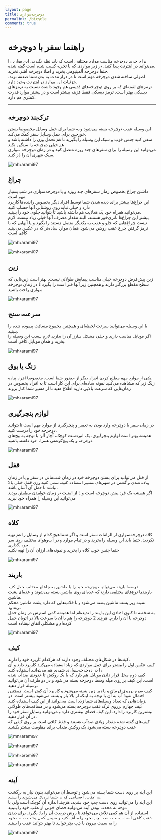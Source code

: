```yaml
---
layout: page
title: دوچرخه‌سواری
permalink: /bicycle
comments: true
---
```


<div class="justify-content-between tools" style="margin-right:10px;margin-left:10px;">

<h1>راهنما سفر با دوچرخه</h1>
<P>
برای خرید دوچرخه مناسب موارد مختلفی است که باید نظر بگیرید. این موارد را می‌توانید در اینترنت پیدا کنید. در زیر مواردی که با تجربه کسب شده است گفته شده. <br />
حتما دوچرخه آلمینیومی بخرید و اصلا دوچرخه آهنی نخرید. <br />
اصولی ساخته شدن دوچرخه مهم است تا در دراز مدت به بدن شما صدمه نزند، جزئیات این موارد در اینترنت وجود دارد. <br />
ترمزهای لقمه‌ای که بر روی دوچرخه‌های قدیمی هم وجود داشت نسبت به ترمزهای دیسکی بهتر است. ترمز دیسکی فقط هزینه بیشتر است و در بیشتر موارد قدرت کمتری هم دارد. <br />
</p>

<hr />

<h2>ترک‌بند دوچرخه</h2>
 <p>
این وسیله عقب دوچرخه بسته می‌شود و به شما برای حمل وسایل مخصوصا بستن خورجین برای حمل وسایل سفر کمک می‌کند. <br />
سعی کنید جنس خوب و سبک این وسیله را بگیرید تا هم تحمل وزن را داشته باشد و هم خیلی دوچرخه را سنگین نکند <br />
می‌توانید این وسیله را برای سفرهای چند روزه متصل کنید و در زمان دوچرخه سواری سبک شهری آن را باز کنید. <br />
</p>

<p>
  <img src="/assets/images/bicycle/01.jpg" alt="mhkarami97" />
</p>

<h2>چراغ</h2>
 <p>
داشتن چراغ بخصوص زمان سفرهای چند روزه و یا دوچرخه‌سواری در شب بسیار مهم است. <br />
این چراغ‌ها بیشتر برای دیده شدن شما توسط افراد دیگر بخصوص راننده‌ها کاربرد دارد و خیلی نباید روی روشنایی آنها حساب کنید <br />
می‌توانید همراه خود یک هدلایت هم داشته باشید تا بتوانید جلوی خود را ببینید. <br />
بیشتر این چراغ‌ها باتری‌خور هستند، البته مقدار مصرف آنها خیلی زیاد نیست. لازم نیست چراغ‌هایی که جلو و عقب به یکدیگر متصل هستند را بگیرد و یا آنهایی که با ترمز گرفتن چراغ عقب روشن می‌شود. همان موارد ساده‌تر که در عکس می‌بینید کافی است
</p>

<p>
  <img src="/assets/images/bicycle/02.jpg" alt="mhkarami97" />
</p>

<p>
  <img src="/assets/images/bicycle/03.jpg" alt="mhkarami97" />
</p>

<h2>زین</h2>
 <p>
زین پیش‌فرض دوچرخه خیلی مناسب پیمایش طولانی نیست. بهتر است زین‌هایی که سطح مقطع بزرگتر دارند و همچنین زیر آنها فنر است را بگیرد تا در زمان دوچرخه سواری راحت باشید
</p>

<p>
  <img src="/assets/images/bicycle/04.jpg" alt="mhkarami97" />
</p>

<h2>سرعت سنج</h2>
 <p>
با این وسیله می‌توانید سرعت لحظه‌ای و همچنین مجموع مسافت پیموده شده را ببینید. <br />
اگر موبایل مناسب دارید و خیلی مشکل شارژ آن را ندارید لازم نیست این وسیله را بخرید و همان موبایل کافی است.
</p>

<p>
  <img src="/assets/images/bicycle/05.jpg" alt="mhkarami97" />
</p>

<h2>زنگ یا بوق</h2>
 <p>
یکی از موارد مهم مطلع کردن افراد دیگر از حضور شما است. مخصوصا افراد پیاده. <br />
زنگ زیر که مشاهده می‌کنید نمونه ساده‌ای برای این کار است تا به افراد بخصوص در زمان‌هایی که سرعت بالایی دارید اطلاع دهید تا از مسیر شما کنار بروند
</p>

<p>
  <img src="/assets/images/bicycle/06.jpg" alt="mhkarami97" />
</p>

<h2>لوازم پنچرگیری</h2>
 <p>
در زمان سفر با دوچرخه وارد بودن به تعمیر و پنچرگیری از موارد مهم است تا بتوانید دوچرخه خود را درست کنید. <br />
همیشه بهتر است لوازم پنچرگیری، یک انبردست کوچک، آچار آلن با توجه به پیچ‌های دوچرخه و یک پیچ‌گوشتی همراه خود داشته باشید
</p>

<p>
  <img src="/assets/images/bicycle/07.jpg" alt="mhkarami97" />
</p>

<h2>قفل</h2>
 <p>
از قفل می‌توانید برای بستن دوچرخه خود در زمان شب‌مانی در سفر و یا در زمان پیاده شدن و گشتن در شهرهای مسیر استفاده کنید، سعی کنید وزن قفل خیلی بالا نباشد تا حمل آن آسان باشد. <br />
اگر همیشه یک فرد پیش دوچرخه است و یا از امنیت در زمان خوابیدن مطمئن بودید می‌توانید این وسیله را همراه خود نبرید
</p>

<p>
  <img src="/assets/images/bicycle/08.jpg" alt="mhkarami97" />
</p>

<h2>کلاه</h2>
 <p>
کلاه دوچرخه‌سواری از الزامات سفر است و اگر شما هیچ کدام از وسایل را هم تهیه نکردید، حتما باید این وسیله را بخرید و در تمام موارد و در آب‌و‌هوای مختلف روی سر خود بگذاری. <br />
حتما جنس خوب کلاه را بخرید و نمونه‌های ارزان آن را تهیه نکنید
</p>

<p>
  <img src="/assets/images/bicycle/09.jpg" alt="mhkarami97" />
</p>

<h2>باربند</h2>
 <p>
توسط باربند می‌توانید دوچرخه خود را با ماشین به جاهای مختلف حمل کنید. <br />
باربندها نوع‌های مختلفی دارند که عده‌ای روی ماشین بسته می‌شوند و عده‌ای پشت ماشین. <br />
نمونه زیر پشت ماشین بسته می‌شود و با قلاب‌هایی که دارد پشت ماشین محکم می‌شود<br />
به شخصه تا کنون افتادن این باربند را ندیده‌ام اما همیشه کمی استرس در زمان حمل دوچرخه با آن را دارم. هرچند 2 دوچرخه را هم با آن با سرعت بالا در اتوبان حمل کرده‌ام و مشکلی اتفاق نیفتاده است
</p>

<p>
  <img src="/assets/images/bicycle/10.jpg" alt="mhkarami97" />
</p>

<h2>کیف</h2>
 <p>
کیف‌ها در شکل‌های مختلف وجود دارند که هرکدام کاربرد خود را دارند. <br />
کیف عکس اول را بیشتر برای حمل مواردی که زیاد استفاده می‌کنید کاربرد دارد و آن را در دوچرخه‌سواری شهری هم می‌توانید استفاده کنید<br />
کیف دوم محل قرار دادن موبایل هم دارد که با یک روکش تا حدودی ضدآب شده است. این کیف بر روی میله وسط دوچرخه بسته می‌شود و در دو طرف آن می‌توانید وسیله قرار دهید. <br />
کیف سوم برروی فرمان و یا زیر زین بسته می‌شود و کاربرد آن کمتر است. همچنین احتمال نفوذ آب به آن با توجه به اینکه از بالا باز و بسته می‌شود بیشتر است. در زمان‌هایی که تعداد وسیله‌های شما زیاد است می‌توانید از این کیف استفاده کنید.
<br />
کیف چهارم برروی ترک عقب دوچرخه بسته می‌شود و در مسافت‌های طولانی بیشترین کاربرد را دارد. این کیف فضای بیشتری دارد و می‌توانید وسایل سفر خود را در آن قرار دهید.<br />
کیف‌های گفته شده مقدار زیادی ضدآب هستند و فقط کافی است بر روی کیفی که عقب دوچرخه بسته می‌شود یک روکش ضدآب برای مقاومت بیشتر بکشید
</p>

<p>
  <img src="/assets/images/bicycle/11.jpg" alt="mhkarami97" />
</p>

<p>
  <img src="/assets/images/bicycle/12.jpg" alt="mhkarami97" />
</p>

<p>
  <img src="/assets/images/bicycle/13.jpg" alt="mhkarami97" />
</p>

<p>
  <img src="/assets/images/bicycle/14.jpg" alt="mhkarami97" />
</p>


<h2>آینه</h2>
 <p>
این آینه بر روی دست شما بسته می‌شود و توسط آن می‌توانید بدون نیاز به برگشت به عقب، اجسامی که به شما نزدیک می‌شوند را ببینید. <br />
این آینه را می‌توانید روی دست چپ خود ببندید، هرچند اندازه آن کوچک است ولی با توجه به محدب بودن آینه می‌توانید فضای خوبی از عقب خود را ببینید. <br />
استفاده از آن هم کمی تلاش می‌خواهد تا روش درست آن را یاد بگیرد. برای دیدن عقب کافی است دست سمت چپ خود را صاف کنید و سپس کمی پشت دست خود را به سمت بیرون یا چپ بچرخوانید تا بهتر بتوانید عقب را ببینید
</p>

<p>
  <img src="/assets/images/bicycle/15.jpg" alt="mhkarami97" />
</p>

</div>